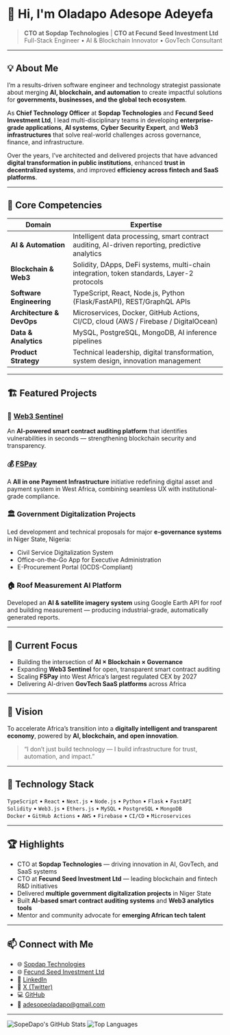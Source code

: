 # 👋 Hi, I'm Oladapo Adesope Adeyefa  

> **CTO at Sopdap Technologies** | **CTO at Fecund Seed Investment Ltd**  
> Full-Stack Engineer • AI & Blockchain Innovator • GovTech Consultant  

---

## 💡 About Me  

I’m a results-driven software engineer and technology strategist passionate about merging **AI, blockchain, and automation** to create impactful solutions for **governments, businesses, and the global tech ecosystem**.  

As **Chief Technology Officer** at **Sopdap Technologies** and **Fecund Seed Investment Ltd**, I lead multi-disciplinary teams in developing **enterprise-grade applications**, **AI systems**, **Cyber Security Expert**, and **Web3 infrastructures** that solve real-world challenges across governance, finance, and infrastructure.  

Over the years, I’ve architected and delivered projects that have advanced **digital transformation in public institutions**, enhanced **trust in decentralized systems**, and improved **efficiency across fintech and SaaS platforms**.

---

## 🧠 Core Competencies  

| Domain | Expertise |
|--------|------------|
| **AI & Automation** | Intelligent data processing, smart contract auditing, AI-driven reporting, predictive analytics |
| **Blockchain & Web3** | Solidity, DApps, DeFi systems, multi-chain integration, token standards, Layer-2 protocols |
| **Software Engineering** | TypeScript, React, Node.js, Python (Flask/FastAPI), REST/GraphQL APIs |
| **Architecture & DevOps** | Microservices, Docker, GitHub Actions, CI/CD, cloud (AWS / Firebase / DigitalOcean) |
| **Data & Analytics** | MySQL, PostgreSQL, MongoDB, AI inference pipelines |
| **Product Strategy** | Technical leadership, digital transformation, system design, innovation management |

---

## 🏗️ Featured Projects  

### 🧩 [Web3 Sentinel](https://web3sentinel.com)  
An **AI-powered smart contract auditing platform** that identifies vulnerabilities in seconds — strengthening blockchain security and transparency.

### 💰 [FSPay](https://fspay.ng)  
A **All in one Payment Infrastructure** initiative redefining digital asset and payment system in West Africa, combining seamless UX with institutional-grade compliance.

### 🏛️ Government Digitalization Projects  
Led development and technical proposals for major **e-governance systems** in Niger State, Nigeria:  
- Civil Service Digitalization System  
- Office-on-the-Go App for Executive Administration  
- E-Procurement Portal (OCDS-Compliant)  

### 🏠 Roof Measurement AI Platform  
Developed an **AI & satellite imagery system** using Google Earth API for roof and building measurement — producing industrial-grade, automatically generated reports.

---

## 🚀 Current Focus  

- Building the intersection of **AI × Blockchain × Governance**  
- Expanding **Web3 Sentinel** for open, transparent smart contract auditing  
- Scaling **FSPay** into West Africa’s largest regulated CEX by 2027  
- Delivering AI-driven **GovTech SaaS platforms** across Africa  

---

## 🧭 Vision  

To accelerate Africa’s transition into a **digitally intelligent and transparent economy**, powered by **AI, blockchain, and open innovation**.  

> “I don’t just build technology — I build infrastructure for trust, automation, and impact.”

---

## 🧰 Technology Stack  

`TypeScript` • `React` • `Next.js` • `Node.js` • `Python` • `Flask` • `FastAPI`  
`Solidity` • `Web3.js` • `Ethers.js` • `MySQL` • `PostgreSQL` • `MongoDB`  
`Docker` • `GitHub Actions` • `AWS` • `Firebase` • `CI/CD` • `Microservices`

---

## 🏆 Highlights  

- CTO at **Sopdap Technologies** — driving innovation in AI, GovTech, and SaaS systems  
- CTO at **Fecund Seed Investment Ltd** — leading blockchain and fintech R&D initiatives  
- Delivered **multiple government digitalization projects** in Niger State  
- Built **AI-based smart contract auditing systems** and **Web3 analytics tools**  
- Mentor and community advocate for **emerging African tech talent**

---

## 📫 Connect with Me  

- 🌐 [Sopdap Technologies](https://sopdap.com)  
- 🌐 [Fecund Seed Investment Ltd](https://fecundseed.com)  
- 💼 [LinkedIn](https://linkedin.com/in/sopdap)  
- 🧵 [X (Twitter)](https://x.com/OladapoAA)  
- 💻 [GitHub](https://github.com/SopeDapo)  
- 📧 adesopeoladapo@gmail.com  

---

![SopeDapo's GitHub Stats](https://github-readme-stats.vercel.app/api?username=SopeDapo&show_icons=true&theme=tokyonight)
![Top Languages](https://github-readme-stats.vercel.app/api/top-langs/?username=SopeDapo&layout=compact&theme=tokyonight)

